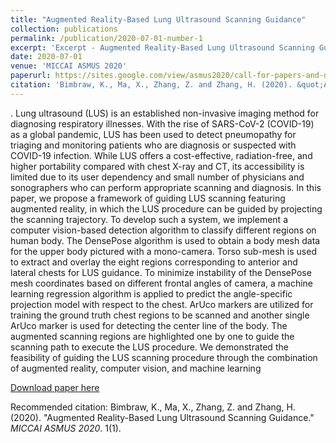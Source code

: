 ```yaml
---
title: "Augmented Reality-Based Lung Ultrasound Scanning Guidance"
collection: publications
permalink: /publication/2020-07-01-number-1
excerpt: 'Excerpt - Augmented Reality-Based Lung Ultrasound Scanning Guidance.'
date: 2020-07-01
venue: 'MICCAI ASMUS 2020'
paperurl: https://sites.google.com/view/asmus2020/call-for-papers-and-demos'
citation: 'Bimbraw, K., Ma, X., Zhang, Z. and Zhang, H. (2020). &quot;Augmented Reality-Based Lung Ultrasound Scanning Guidance.&quot; <i>MICCAI ASMUS 2020</i>. 1(1).'
---
```

. Lung ultrasound (LUS) is an established non-invasive imaging method for diagnosing respiratory illnesses. With the rise of SARS-CoV-2 (COVID-19) as a global pandemic, LUS has been used to detect pneumopathy for triaging and monitoring patients who are diagnosis or suspected with COVID-19 infection. While LUS offers a cost-effective, radiation-free, and higher portability compared with chest X-ray and CT, its accessibility is limited due to its user dependency and small number of physicians and sonographers who can perform appropriate scanning and diagnosis. In this paper, we propose a framework of guiding LUS scanning featuring augmented reality, in which the LUS procedure can be guided by projecting the scanning trajectory. To develop such a system, we implement a computer vision-based detection algorithm to classify different regions on human body. The DensePose algorithm is used to obtain a body mesh data for the upper body pictured with a mono-camera. Torso sub-mesh is used to extract and overlay the eight regions corresponding to anterior and lateral chests for LUS guidance. To minimize instability of the DensePose mesh coordinates based on different frontal angles of camera, a machine learning regression algorithm is applied to predict the angle-specific projection model with respect to the chest. ArUco markers are utilized for training the ground truth chest regions to be scanned and another single ArUco marker is used for detecting the center line of the body. The augmented scanning regions are highlighted one by one to guide the scanning path to execute the LUS procedure. We demonstrated the feasibility of guiding the LUS scanning procedure through the combination of augmented reality, computer vision, and machine learning

[Download paper here](http://academicpages.github.io/files/paper1.pdf)

Recommended citation: Bimbraw, K., Ma, X., Zhang, Z. and Zhang, H. (2020). "Augmented Reality-Based Lung Ultrasound Scanning Guidance." <i>MICCAI ASMUS 2020</i>. 1(1).

